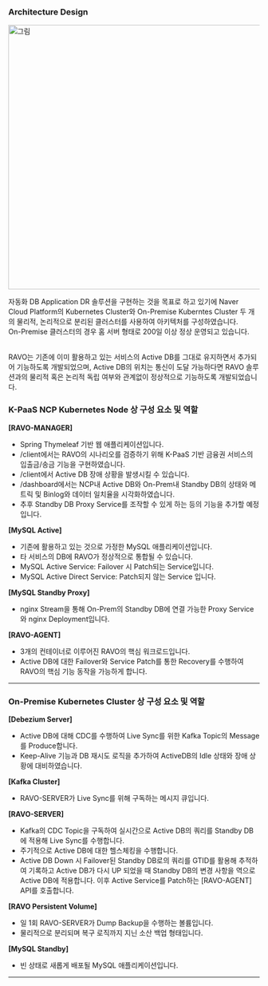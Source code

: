 ### Architecture Design

<img width="642" height="530" alt="그림" src="https://github.com/user-attachments/assets/365a91e8-c91e-432a-8844-0cf528e6eb81" /> </br>

자동화 DB Application DR 솔루션을 구현하는 것을 목표로 하고 있기에 Naver Cloud Platform의 Kubernetes Cluster와 On-Premise Kuberntes Cluster 두 개의 물리적, 논리적으로 분리된 클러스터를 사용하여 아키텍처를 구성하였습니다. </br>
On-Premise 클러스터의 경우 홈 서버 형태로 200일 이상 정상 운영되고 있습니다. </br> </br>

RAVO는 기존에 이미 활용하고 있는 서비스의 Active DB를 그대로 유지하면서 추가되어 기능하도록 개발되었으며, Active DB의 위치는 통신이 도달 가능하다면 RAVO 솔루션과의 물리적 혹은 논리적 독립 여부와 관계없이 정상적으로 기능하도록 개발되었습니다.

### K-PaaS NCP Kubernetes Node 상 구성 요소 및 역할

**[RAVO-MANAGER]**
* Spring Thymeleaf 기반 웹 애플리케이션입니다.
* /client에서는 RAVO의 시나리오를 검증하기 위해 K-PaaS 기반 금융권 서비스의 입출금/송금 기능을 구현하였습니다.
* /client에서 Active DB 장애 상황을 발생시킬 수 있습니다.
* /dashboard에서는 NCP내 Active DB와 On-Prem내 Standby DB의 상태와 메트릭 및 Binlog와 데이터 일치율을 시각화하였습니다.
* 추후 Standby DB Proxy Service를 조작할 수 있게 하는 등의 기능을 추가할 예정입니다.

**[MySQL Active]**
* 기존에 활용하고 있는 것으로 가정한 MySQL 애플리케이션입니다.
* 타 서비스의 DB에 RAVO가 정상적으로 통합될 수 있습니다.
* MySQL Active Service: Failover 시 Patch되는 Service입니다.
* MySQL Active Direct Service: Patch되지 않는 Service 입니다.

**[MySQL Standby Proxy]**
* nginx Stream을 통해 On-Prem의 Standby DB에 연결 가능한 Proxy Service와 nginx Deployment입니다.

**[RAVO-AGENT]**
* 3개의 컨테이너로 이루어진 RAVO의 핵심 워크로드입니다.
* Active DB에 대한 Failover와 Service Patch를 통한 Recovery를 수행하여 RAVO의 핵심 기능 동작을 가능하게 합니다.

---

### On-Premise Kubernetes Cluster 상 구성 요소 및 역할

**[Debezium Server]**
* Active DB에 대해 CDC를 수행하여 Live Sync를 위한 Kafka Topic의 Message를 Produce합니다.
* Keep-Alive 기능과 DB 재시도 로직을 추가하여 ActiveDB의 Idle 상태와 장애 상황에 대비하였습니다.

**[Kafka Cluster]**
* RAVO-SERVER가 Live Sync를 위해 구독하는 메시지 큐입니다.

**[RAVO-SERVER]**
* Kafka의 CDC Topic을 구독하여 실시간으로 Active DB의 쿼리를 Standby DB에 적용해 Live Sync를 수행합니다.
* 주기적으로 Active DB에 대한 헬스체킹을 수행합니다.
* Active DB Down 시 Failover된 Standby DB로의 쿼리를 GTID를 활용해 추적하여 기록하고 Active DB가 다시 UP 되었을 때 Standby DB의 변경 사항을 역으로 Active DB에 적용합니다. 이후 Active Service를 Patch하는 [RAVO-AGENT] API를 호출합니다.

**[RAVO Persistent Volume]**
* 일 1회 RAVO-SERVER가 Dump Backup을 수행하는 볼륨입니다.
* 물리적으로 분리되며 복구 로직까지 지닌 소산 백업 형태입니다.

**[MySQL Standby]**
* 빈 상태로 새롭게 배포될 MySQL 애플리케이션입니다.

---

